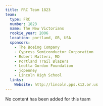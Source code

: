 ```yaml
---
title: FRC Team 1823
team:
  type: FRC
  number: 1823
  name: The New Victorians
  rookie_year: 2006
  location: portland, OR, USA
  sponsors:
    - The Boeing Company
    - Cypress Semiconductor Corporation
    - Robert Matteri, MD
    - Portland Trail Blazers
    - Leotta Gordon Foundation
    - jcpenney
    - Lincoln High School
  links:
    Website: http://lincoln.pps.k12.or.us
---
```

No content has been added for this team
